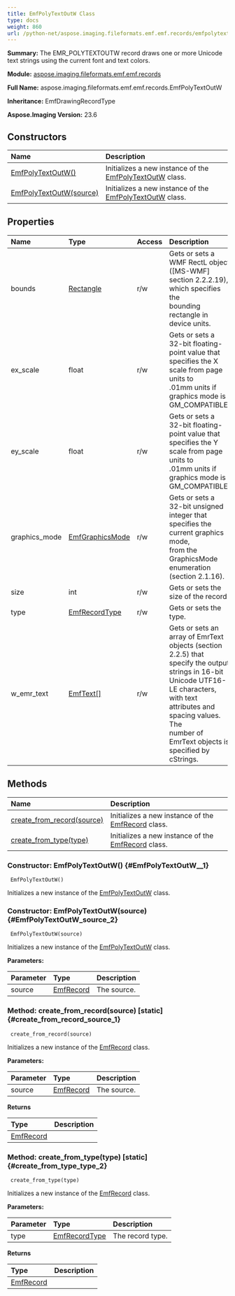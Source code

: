 ```yaml
---
title: EmfPolyTextOutW Class
type: docs
weight: 860
url: /python-net/aspose.imaging.fileformats.emf.emf.records/emfpolytextoutw/
---
```


**Summary:** The EMR_POLYTEXTOUTW record draws one or more Unicode text strings using the current font and text colors.

**Module:** [aspose.imaging.fileformats.emf.emf.records](/imaging/python-net/aspose.imaging.fileformats.emf.emf.records/)

**Full Name:** aspose.imaging.fileformats.emf.emf.records.EmfPolyTextOutW

**Inheritance:** EmfDrawingRecordType

**Aspose.Imaging Version:** 23.6

## **Constructors**
| **Name** | **Description** |
| :- | :- |
| [EmfPolyTextOutW()](#EmfPolyTextOutW__1) | Initializes a new instance of the [EmfPolyTextOutW](/imaging/python-net/aspose.imaging.fileformats.emf.emf.records/emfpolytextoutw/) class. |
| [EmfPolyTextOutW(source)](#EmfPolyTextOutW_source_2) | Initializes a new instance of the [EmfPolyTextOutW](/imaging/python-net/aspose.imaging.fileformats.emf.emf.records/emfpolytextoutw/) class. |
## **Properties**
| **Name** | **Type** | **Access** | **Description** |
| :- | :- | :- | :- |
| bounds | [Rectangle](/imaging/python-net/aspose.imaging/rectangle) | r/w | Gets or sets a WMF RectL object ([MS-WMF] section 2.2.2.19), which specifies the <br/>            bounding rectangle in device units. |
| ex_scale | float | r/w | Gets or sets a 32-bit floating-point value that specifies the X scale from page units to <br/>            .01mm units if graphics mode is GM_COMPATIBLE. |
| ey_scale | float | r/w | Gets or sets a 32-bit floating-point value that specifies the Y scale from page units to <br/>            .01mm units if graphics mode is GM_COMPATIBLE. |
| graphics_mode | [EmfGraphicsMode](/imaging/python-net/aspose.imaging.fileformats.emf.emf.consts/emfgraphicsmode/) | r/w | Gets or sets a 32-bit unsigned integer that specifies the current graphics mode, <br/>            from the GraphicsMode enumeration (section 2.1.16). |
| size | int | r/w | Gets or sets the size of the record |
| type | [EmfRecordType](/imaging/python-net/aspose.imaging.fileformats.emf.emf.consts/emfrecordtype/) | r/w | Gets or sets the type. |
| w_emr_text | [EmfText[]](/imaging/python-net/aspose.imaging.fileformats.emf.emf.objects/emftext/) | r/w | Gets or sets an array of EmrText objects (section 2.2.5) that specify the output <br/>            strings in 16-bit Unicode UTF16-LE characters, with text attributes and spacing values. The <br/>            number of EmrText objects is specified by cStrings. |
## **Methods**
| **Name** | **Description** |
| :- | :- |
| [create_from_record(source)](#create_from_record_source_1) | Initializes a new instance of the [EmfRecord](/imaging/python-net/aspose.imaging.fileformats.emf.emf.records/emfrecord/) class. |
| [create_from_type(type)](#create_from_type_type_2) | Initializes a new instance of the [EmfRecord](/imaging/python-net/aspose.imaging.fileformats.emf.emf.records/emfrecord/) class. |


### Constructor: EmfPolyTextOutW() {#EmfPolyTextOutW__1}


```
 EmfPolyTextOutW() 
```

Initializes a new instance of the [EmfPolyTextOutW](/imaging/python-net/aspose.imaging.fileformats.emf.emf.records/emfpolytextoutw/) class.

### Constructor: EmfPolyTextOutW(source) {#EmfPolyTextOutW_source_2}


```
 EmfPolyTextOutW(source) 
```

Initializes a new instance of the [EmfPolyTextOutW](/imaging/python-net/aspose.imaging.fileformats.emf.emf.records/emfpolytextoutw/) class.

**Parameters:**

| Parameter | Type | Description |
| :- | :- | :- |
| source | [EmfRecord](/imaging/python-net/aspose.imaging.fileformats.emf.emf.records/emfrecord) | The source. |

### Method: create_from_record(source)  [static] {#create_from_record_source_1}


```
 create_from_record(source) 
```

Initializes a new instance of the [EmfRecord](/imaging/python-net/aspose.imaging.fileformats.emf.emf.records/emfrecord/) class.

**Parameters:**

| Parameter | Type | Description |
| :- | :- | :- |
| source | [EmfRecord](/imaging/python-net/aspose.imaging.fileformats.emf.emf.records/emfrecord) | The source. |

**Returns**

| Type | Description |
| :- | :- |
| [EmfRecord](/imaging/python-net/aspose.imaging.fileformats.emf.emf.records/emfrecord) |  |


### Method: create_from_type(type)  [static] {#create_from_type_type_2}


```
 create_from_type(type) 
```

Initializes a new instance of the [EmfRecord](/imaging/python-net/aspose.imaging.fileformats.emf.emf.records/emfrecord/) class.

**Parameters:**

| Parameter | Type | Description |
| :- | :- | :- |
| type | [EmfRecordType](/imaging/python-net/aspose.imaging.fileformats.emf.emf.consts/emfrecordtype/) | The record type. |

**Returns**

| Type | Description |
| :- | :- |
| [EmfRecord](/imaging/python-net/aspose.imaging.fileformats.emf.emf.records/emfrecord) |  |


